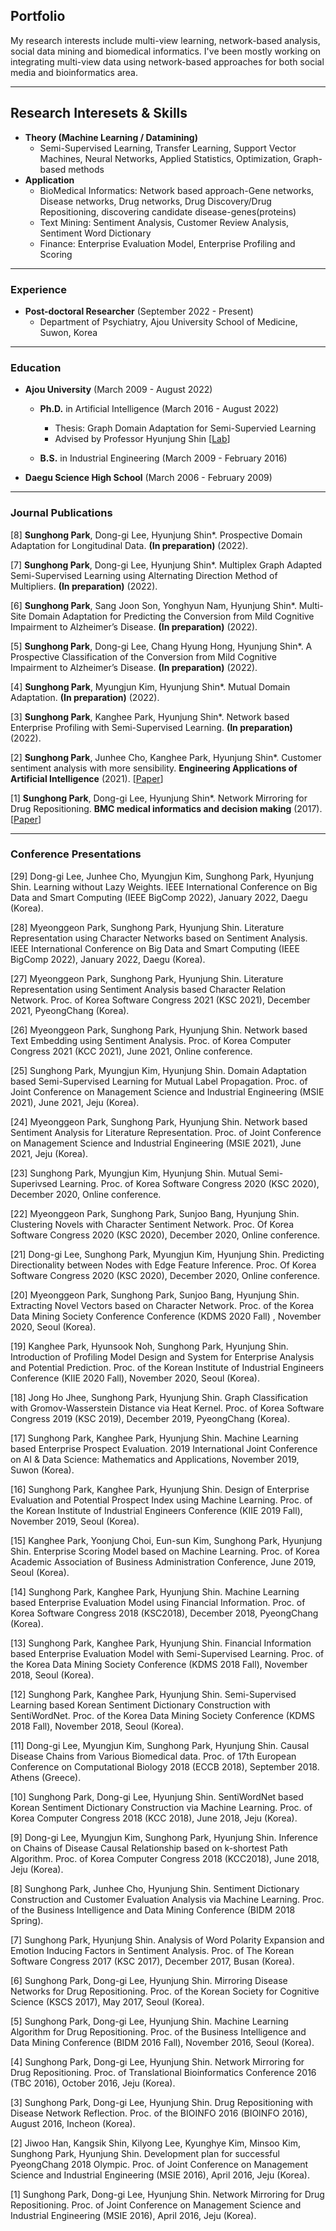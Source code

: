 ## Portfolio
My research interests include multi-view learning, network-based analysis, social data mining and biomedical informatics. 
I've been mostly working on integrating multi-view data using network-based approaches for both social media and bioinformatics area. 

---

## Research Interesets & Skills
- <b>Theory (Machine Learning / Datamining)</b>
  - Semi-Supervised Learning, Transfer Learning, Support Vector Machines, Neural Networks, Applied Statistics, Optimization, Graph-based methods
- <b>Application</b>
  - BioMedical Informatics: Network based approach-Gene networks, Disease networks, Drug networks, Drug Discovery/Drug Repositioning, discovering candidate disease-genes(proteins)
  - Text Mining: Sentiment Analysis, Customer Review Analysis, Sentiment Word Dictionary
  - Finance: Enterprise Evaluation Model, Enterprise Profiling and Scoring

---

### Experience
- <b>Post-doctoral Researcher</b> (September 2022 - Present)
  - Department of Psychiatry, Ajou University School of Medicine, Suwon, Korea

---

### Education

- <b>Ajou University</b> (March 2009 - August 2022)
  
  - <b>Ph.D.</b> in Artificial Intelligence (March 2016 - August 2022)
    - Thesis: Graph Domain Adaptation for Semi-Supervied Learning
    - Advised by Professor Hyunjung Shin [[Lab](http://alphaminers.net/)]
        
  - <b>B.S.</b> in Industrial Engineering (March 2009 - February 2016)

- <b>Daegu Science High School</b> (March 2006 - February 2009)

---

### Journal Publications

[8] <b>Sunghong Park</b>, Dong-gi Lee, Hyunjung Shin*. Prospective Domain Adaptation for Longitudinal Data. <b>(In preparation)</b> (2022).

[7] <b>Sunghong Park</b>, Dong-gi Lee, Hyunjung Shin*. Multiplex Graph Adapted Semi-Supervised Learning using Alternating Direction Method of Multipliers. <b>(In preparation)</b> (2022).

[6] <b>Sunghong Park</b>, Sang Joon Son, Yonghyun Nam, Hyunjung Shin*. Multi-Site Domain Adaptation for Predicting the Conversion from Mild Cognitive Impairment to Alzheimer’s Disease. <b>(In preparation)</b> (2022).

[5] <b>Sunghong Park</b>, Dong-gi Lee, Chang Hyung Hong, Hyunjung Shin*. A Prospective Classification of the Conversion from Mild Cognitive Impairment to Alzheimer’s Disease. <b>(In preparation)</b> (2022).

[4] <b>Sunghong Park</b>, Myungjun Kim, Hyunjung Shin*. Mutual Domain Adaptation. <b>(In preparation)</b> (2022).

[3] <b>Sunghong Park</b>, Kanghee Park, Hyunjung Shin*. Network based Enterprise Profiling with Semi-Supervised Learning. <b>(In preparation)</b> (2022).

[2] <b>Sunghong Park</b>, Junhee Cho, Kanghee Park, Hyunjung Shin*. Customer sentiment analysis with more sensibility. <b>Engineering Applications of Artificial Intelligence</b> (2021).  [[Paper](https://www.sciencedirect.com/science/article/pii/S0952197621002049)]

[1] <b>Sunghong Park</b>, Dong-gi Lee, Hyunjung Shin*. Network Mirroring for Drug Repositioning. <b>BMC medical informatics and decision making</b> (2017). [[Paper](https://bmcmedinformdecismak.biomedcentral.com/articles/10.1186/s12911-017-0449-x)]

---

### Conference Presentations

[29] Dong-gi Lee, Junhee Cho, Myungjun Kim, Sunghong Park, Hyunjung Shin. Learning without Lazy Weights. IEEE International Conference on Big Data and Smart Computing (IEEE BigComp 2022), January 2022, Daegu (Korea).

[28] Myeonggeon Park, Sunghong Park, Hyunjung Shin. Literature Representation using Character Networks based on Sentiment Analysis. IEEE International Conference on Big Data and Smart Computing (IEEE BigComp 2022), January 2022, Daegu (Korea).

[27] Myeonggeon Park, Sunghong Park, Hyunjung Shin. Literature Representation using Sentiment Analysis based Character Relation Network. Proc. of Korea Software Congress 2021 (KSC 2021), December 2021, PyeongChang (Korea).

[26] Myeonggeon Park, Sunghong Park, Hyunjung Shin. Network based Text Embedding using Sentiment Analysis. Proc. of Korea Computer Congress 2021 (KCC 2021), June 2021, Online conference.

[25] Sunghong Park, Myungjun Kim, Hyunjung Shin. Domain Adaptation based Semi-Supervised Learning for Mutual Label Propagation. Proc. of Joint Conference on Management Science and Industrial Engineering (MSIE 2021), June 2021, Jeju (Korea).

[24] Myeonggeon Park, Sunghong Park, Hyunjung Shin. Network based Sentiment Analysis for Literature Representation. Proc. of Joint Conference on Management Science and Industrial Engineering (MSIE 2021), June 2021, Jeju (Korea).

[23] Sunghong Park, Myungjun Kim, Hyunjung Shin. Mutual Semi-Superivsed Learning. Proc. of Korea Software Congress 2020 (KSC 2020), December 2020, Online conference.

[22] Myeonggeon Park, Sunghong Park, Sunjoo Bang, Hyunjung Shin. Clustering Novels with Character Sentiment Network. Proc. Of Korea Software Congress 2020 (KSC 2020), December 2020, Online conference.

[21] Dong-gi Lee, Sunghong Park, Myungjun Kim, Hyunjung Shin. Predicting Directionality between Nodes with Edge Feature Inference. Proc. Of Korea Software Congress 2020 (KSC 2020), December 2020, Online conference.

[20] Myeonggeon Park, Sunghong Park, Sunjoo Bang, Hyunjung Shin. Extracting Novel Vectors based on Character Network. Proc. of the Korea Data Mining Society Conference Conference (KDMS 2020 Fall)	, November 2020, Seoul (Korea).

[19] Kanghee Park, Hyunsook Noh, Sunghong Park, Hyunjung Shin. Introduction of Profiling Model Design and System for Enterprise Analysis and Potential Prediction. Proc. of the Korean Institute of Industrial Engineers Conference (KIIE 2020 Fall), November 2020, Seoul (Korea).

[18] Jong Ho Jhee, Sunghong Park, Hyunjung Shin. Graph Classification with Gromov-Wasserstein Distance via Heat Kernel. Proc. of Korea Software Congress 2019 (KSC 2019), December 2019, PyeongChang (Korea).

[17] Sunghong Park, Kanghee Park, Hyunjung Shin. Machine Learning based Enterprise Prospect Evaluation. 2019 International Joint Conference on AI & Data Science: Mathematics and Applications, November 2019, Suwon (Korea).

[16] Sunghong Park, Kanghee Park, Hyunjung Shin. Design of Enterprise Evaluation and Potential Prospect Index using Machine Learning. Proc. of the Korean Institute of Industrial Engineers Conference (KIIE 2019 Fall), November 2019, Seoul (Korea).

[15] Kanghee Park, Yoonjung Choi, Eun-sun Kim, Sunghong Park, Hyunjung Shin. Enterprise Scoring Model based on Machine Learning. Proc. of Korea Academic Association of Business Administration Conference, June 2019, Seoul (Korea).

[14] Sunghong Park, Kanghee Park, Hyunjung Shin. Machine Learning based Enterprise Evaluation Model using Financial Information. Proc. of Korea Software Congress 2018 (KSC2018), December 2018, PyeongChang (Korea).

[13]	Sunghong Park, Kanghee Park, Hyunjung Shin. Financial Information based Enterprise Evaluation Model with Semi-Supervised Learning. Proc. of the Korea Data Mining Society Conference (KDMS 2018 Fall), November 2018, Seoul (Korea).

[12]	Sunghong Park, Kanghee Park, Hyunjung Shin. Semi-Supervised Learning based Korean Sentiment Dictionary Construction with SentiWordNet. Proc. of the Korea Data Mining Society Conference (KDMS 2018 Fall), November 2018, Seoul (Korea).

[11] Dong-gi Lee, Myungjun Kim, Sunghong Park, Hyunjung Shin. Causal Disease Chains from Various Biomedical data. Proc. of 17th European Conference on Computational Biology 2018 (ECCB 2018), September 2018. Athens (Greece).

[10] Sunghong Park, Dong-gi Lee, Hyunjung Shin. SentiWordNet based Korean Sentiment Dictionary Construction via Machine Learning. Proc. of Korea Computer Congress 2018 (KCC 2018), June 2018, Jeju (Korea).

[9]	Dong-gi Lee, Myungjun Kim, Sunghong Park, Hyunjung Shin. Inference on Chains of Disease Causal Relationship based on k-shortest Path Algorithm. Proc. of Korea Computer Congress 2018 (KCC2018), June 2018, Jeju (Korea).

[8]	Sunghong Park, Junhee Cho, Hyunjung Shin. Sentiment Dictionary Construction and Customer Evaluation Analysis via Machine Learning. Proc. of the Business Intelligence and Data Mining Conference (BIDM 2018 Spring).

[7]	Sunghong Park, Hyunjung Shin. Analysis of Word Polarity Expansion and Emotion Inducing Factors in Sentiment Analysis. Proc. of The Korean Software Congress 2017 (KSC 2017), December 2017, Busan (Korea).

[6]	Sunghong Park, Dong-gi Lee, Hyunjung Shin. Mirroring Disease Networks for Drug Repositioning. Proc. of the Korean Society for Cognitive Science (KSCS 2017), May 2017, Seoul (Korea).

[5] Sunghong Park, Dong-gi Lee, Hyunjung Shin. Machine Learning Algorithm for Drug Repositioning. Proc. of the Business Intelligence and Data Mining Conference (BIDM 2016 Fall), November 2016, Seoul (Korea).

[4]	Sunghong Park, Dong-gi Lee, Hyunjung Shin. Network Mirroring for Drug Repositioning. Proc. of Translational Bioinformatics Conference 2016 (TBC 2016), October 2016, Jeju (Korea).

[3] Sunghong Park, Dong-gi Lee, Hyunjung Shin. Drug Repositioning with Disease Network Reflection. Proc. of the BIOINFO 2016 (BIOINFO 2016), August 2016, Incheon (Korea).

[2] Jiwoo Han, Kangsik Shin, Kilyong Lee, Kyunghye Kim, Minsoo Kim, Sunghong Park, Hyunjung Shin. Development plan for successful PyeongChang 2018 Olympic. Proc. of Joint Conference on Management Science and Industrial Engineering (MSIE 2016), April 2016, Jeju (Korea).

[1] Sunghong Park, Dong-gi Lee, Hyunjung Shin. Network Mirroring for Drug Repositioning. Proc. of Joint Conference on Management Science and Industrial Engineering (MSIE 2016), April 2016, Jeju (Korea).
